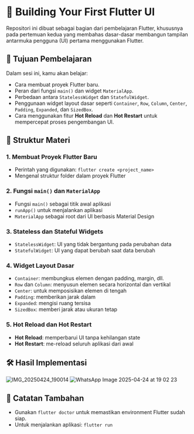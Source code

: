 
# 📱 Building Your First Flutter UI

Repositori ini dibuat sebagai bagian dari pembelajaran Flutter, khususnya pada pertemuan kedua yang membahas dasar-dasar membangun tampilan antarmuka pengguna (UI) pertama menggunakan Flutter.

## 🧠 Tujuan Pembelajaran

Dalam sesi ini, kamu akan belajar:

- Cara membuat proyek Flutter baru.
- Peran dari fungsi `main()` dan widget `MaterialApp`.
- Perbedaan antara `StatelessWidget` dan `StatefulWidget`.
- Penggunaan widget layout dasar seperti `Container`, `Row`, `Column`, `Center`, `Padding`, `Expanded`, dan `SizedBox`.
- Cara menggunakan fitur **Hot Reload** dan **Hot Restart** untuk mempercepat proses pengembangan UI.

## 📁 Struktur Materi

### 1. Membuat Proyek Flutter Baru
- Perintah yang digunakan: `flutter create <project_name>`
- Mengenal struktur folder dalam proyek Flutter

### 2. Fungsi `main()` dan `MaterialApp`
- Fungsi `main()` sebagai titik awal aplikasi
- `runApp()` untuk menjalankan aplikasi
- `MaterialApp` sebagai root dari UI berbasis Material Design

### 3. Stateless dan Stateful Widgets
- `StatelessWidget`: UI yang tidak bergantung pada perubahan data
- `StatefulWidget`: UI yang dapat berubah saat data berubah

### 4. Widget Layout Dasar
- `Container`: membungkus elemen dengan padding, margin, dll.
- `Row` dan `Column`: menyusun elemen secara horizontal dan vertikal
- `Center`: untuk memposisikan elemen di tengah
- `Padding`: memberikan jarak dalam
- `Expanded`: mengisi ruang tersisa
- `SizedBox`: memberi jarak atau ukuran tetap

### 5. Hot Reload dan Hot Restart
- **Hot Reload**: memperbarui UI tanpa kehilangan state
- **Hot Restart**: me-reload seluruh aplikasi dari awal

## 🛠️ Hasil Implementasi
  ![IMG_20250424_190014](https://github.com/user-attachments/assets/8c333da6-c5e3-4c84-880a-04dff5801364)
  ![WhatsApp Image 2025-04-24 at 19 02 23](https://github.com/user-attachments/assets/30aec2ea-1b54-46e2-97f9-fb5fa3f501c8)



## 📝 Catatan Tambahan

- Gunakan `flutter doctor` untuk memastikan environment Flutter sudah siap.
- Untuk menjalankan aplikasi: `flutter run`
